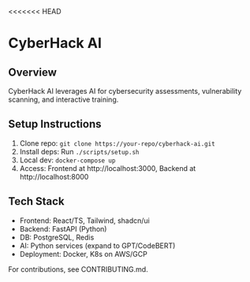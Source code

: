 <<<<<<< HEAD
# CyberHack AI

## Overview
CyberHack AI leverages AI for cybersecurity assessments, vulnerability scanning, and interactive training.

## Setup Instructions
1. Clone repo: `git clone https://your-repo/cyberhack-ai.git`
2. Install deps: Run `./scripts/setup.sh`
3. Local dev: `docker-compose up`
4. Access: Frontend at http://localhost:3000, Backend at http://localhost:8000

## Tech Stack
- Frontend: React/TS, Tailwind, shadcn/ui
- Backend: FastAPI (Python)
- DB: PostgreSQL, Redis
- AI: Python services (expand to GPT/CodeBERT)
- Deployment: Docker, K8s on AWS/GCP

For contributions, see CONTRIBUTING.md.

